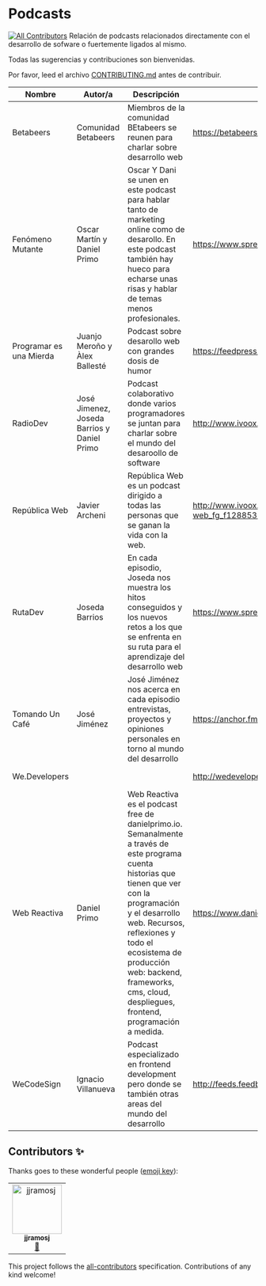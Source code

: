 # Podcasts
[![All Contributors](https://img.shields.io/badge/all_contributors-1-orange.svg?style=flat-square)](#contributors)
Relación de podcasts relacionados directamente con el desarrollo de sofware o fuertemente ligados al mismo.

Todas las sugerencias y contribuciones son bienvenidas. 

Por favor, leed el archivo [CONTRIBUTING.md](CONTRIBUTING.md) antes de contribuir.

Nombre | Autor/a | Descripción | Feed | Apple Podcast | Spotify
------ | ------- | ----------- | ---- | ------------- | -------
Betabeers | Comunidad Betabeers | Miembros de la comunidad BEtabeers se reunen para charlar sobre desarrollo web  | https://betabeers.com/blog/feed/ | https://podcasts.apple.com/es/podcast/betabeers-podcast/id1227218258 | https://open.spotify.com/show/72gHOL3e8b41jCXkIHMfFg?si=itd_BAPfTqir0_qx6Yrd7Q
Fenómeno Mutante | Oscar Martín y Daniel Primo | Oscar Y Dani se unen en este podcast para hablar tanto de marketing online como de desarollo. En este podcast también hay hueco para echarse unas risas y hablar de temas menos profesionales. | https://www.spreaker.com/show/2941387/episodes/feed | https://podcasts.apple.com/es/podcast/fen%C3%B3meno-mutante/id1386022726 | https://open.spotify.com/show/6ldlYWeaabtFraA1mJGjHK?si=O1bq4RhnTFy_DE6Ymu-tzA
Programar es una Mierda | Juanjo Meroño y Àlex Ballesté | Podcast sobre desarollo web con grandes dosis de humor | https://feedpress.me/programar | https://podcasts.apple.com/es/podcast/programar-es-una-m-a/id1253611665 | https://open.spotify.com/show/6crvLebQZ7IS4WGpLPqudm?si=4OIUUNchSJeVVOjmh_bCDg 
RadioDev | José Jimenez, Joseda Barrios y Daniel Primo | Podcast colaborativo donde varios programadores se juntan para charlar sobre el mundo del desaroollo de software | http://www.ivoox.com/radiodev_fg_f1558975_filtro_1.xml | https://podcasts.apple.com/es/podcast/radiodev/id1363715198 | |
República Web | Javier Archeni | República Web es un podcast dirigido a todas las personas que se ganan la vida con la web. | http://www.ivoox.com/republica-web_fg_f1288530_filtro_1.xml | https://podcasts.apple.com/es/podcast/rep%C3%BAblica-web/id1124975855 | https://open.spotify.com/show/5Z9UKoEdE24bmaQOfQvagj?si=M-0hjaJmTqikYe17Dj_-ZA
RutaDev | Joseda Barrios | En cada episodio, Joseda nos muestra los hitos conseguidos y los nuevos retos a los que se enfrenta en su ruta para el aprendizaje del desarrollo web | https://www.spreaker.com/show/3472596/episodes/feed | https://podcasts.apple.com/es/podcast/ruta-dev/id1459785053 |
Tomando Un Café | José Jiménez | José Jiménez nos acerca en cada episodio entrevistas, proyectos y opiniones personales en torno al mundo del desarrollo | https://anchor.fm/s/18c0860/podcast/rss | https://podcasts.apple.com/es/podcast/tomando-un-caf%C3%A9/id1315778868 | https://open.spotify.com/show/3XZvPNdkFEg17RgWLDnhkQ?si=qrsldxURQqCQ29AVQGJTkQ
We.Developers | | | http://wedevelopers.com/feed/podcast/ | https://podcasts.apple.com/es/podcast/we-developers/id480369176 | |
Web Reactiva | Daniel Primo | Web Reactiva es el podcast free de danielprimo.io. Semanalmente a través de este programa cuenta historias que tienen que ver con la programación y el desarrollo web. Recursos, reflexiones y todo el ecosistema de producción web: backend, frameworks, cms, cloud, despliegues, frontend, programación a medida. | https://www.danielprimo.io/podcast/feed.xml | https://podcasts.apple.com/es/podcast/web-reactiva/id1285264897 | https://open.spotify.com/show/59878neWF4cPVmpPmvIZTF?si=0WE55B2mTpC6g3vLwmbyMA
WeCodeSign | Ignacio Villanueva | Podcast especializado en frontend development pero donde se también otras areas del mundo del desarrollo | http://feeds.feedburner.com/WecodesignPodcast | https://podcasts.apple.com/es/podcast/wecodesign-podcast/id1113501272 | 




## Contributors ✨

Thanks goes to these wonderful people ([emoji key](https://allcontributors.org/docs/en/emoji-key)):

<!-- ALL-CONTRIBUTORS-LIST:START - Do not remove or modify this section -->
<!-- prettier-ignore -->
<table>
  <tr>
    <td align="center"><a href="https://github.com/jjramosj"><img src="https://avatars0.githubusercontent.com/u/42832980?v=4" width="100px;" alt="jjramosj"/><br /><sub><b>jjramosj</b></sub></a><br /><a href="https://github.com/comunidad-tecnologica/podcasts/commits?author=jjramosj" title="Documentation">📖</a></td>
  </tr>
</table>

<!-- ALL-CONTRIBUTORS-LIST:END -->

This project follows the [all-contributors](https://github.com/all-contributors/all-contributors) specification. Contributions of any kind welcome!
